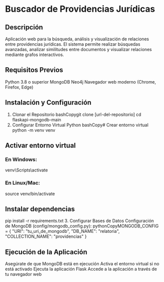 # Buscador de Providencias Jurídicas
## Descripción
Aplicación web para la búsqueda, análisis y visualización de relaciones entre providencias jurídicas. El sistema permite realizar búsquedas avanzadas, analizar similitudes entre documentos y visualizar relaciones mediante grafos interactivos.
## Requisitos Previos

Python 3.8 o superior
MongoDB
Neo4j
Navegador web moderno (Chrome, Firefox, Edge)

## Instalación y Configuración
1. Clonar el Repositorio
bashCopygit clone [url-del-repositorio]
cd flaskapi-mongodb-main
2. Configurar Entorno Virtual Python
bashCopy# Crear entorno virtual
python -m venv venv

## Activar entorno virtual
### En Windows:
venv\Scripts\activate
### En Linux/Mac:
source venv/bin/activate

## Instalar dependencias
pip install -r requirements.txt
3. Configurar Bases de Datos
Configuración de MongoDB (config/mongodb_config.py):
pythonCopyMONGODB_CONFIG = {
    "URI": "tu_uri_de_mongodb", 
    "DB_NAME": "relatoria",
    "COLLECTION_NAME": "providencias"
}

## Ejecución de la Aplicación

Asegúrate de que MongoDB está en ejecución
Activa el entorno virtual si no está activado
Ejecuta la aplicación Flask
Accede a la aplicación a través de tu navegador web
